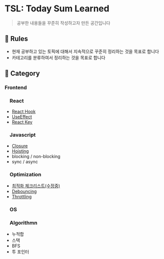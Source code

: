 # TSL: Today Sum Learned
> 공부한 내용들을 꾸준히 작성하고자 만든 공간입니다

## 📍 Rules
  - 현재 공부하고 있는 토픽에 대해서 지속적으로 꾸준히 정리하는 것을 목표로 합니다 </br>
  - 카테고리를 분류하여서 정리하는 것을 목표로 합니다

## 📍 Category
### Frontend
### &emsp;React
- [React Hook](https://github.com/intersoom/TSL/blob/main/Front-end/React/ReactHook.md)
- [UseEffect](https://github.com/intersoom/TSL/blob/main/Front-end/React/UseEffect.md)
- [React Key](https://github.com/intersoom/TSL/blob/main/Front-end/React/ReactKey.md)
### &emsp;Javascript
- [Closure](https://github.com/intersoom/TSL/blob/main/Front-end/Javascript/Closure.md)
- [Hoisting](https://github.com/intersoom/TSL/blob/main/Front-end/Javascript/Hoisting.md)
- blocking / non-blocking
- sync / async
### &emsp;Optimization
- [최적화 체크리스트(수정중)](https://github.com/intersoom/TSL/blob/main/Front-end/Optimization/Optimiazation.md)
- [Debouncing](https://github.com/intersoom/TSL/blob/main/Front-end/Optimization/Debouncing.md)
- [Throttling](https://github.com/intersoom/TSL/blob/main/Front-end/Optimization/Throttling.md)
### &emsp;OS
### &emsp;Algorithmn
- 누적합
- 스택
- BFS
- 투 포인터
